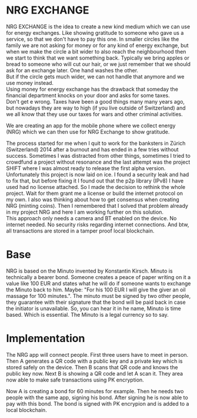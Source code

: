 # NRG EXCHANGE
NRG EXCHANGE is the idea to create a new kind medium which we can use for energy exchanges. Like showing gratitude to someone who gave us a service, so that we don't have to pay this one. 
In smaller circles like the family we are not asking for money or for any kind of energy exchange, but when we make the circle a bit wider to also reach the neighbourhood then we start to think that we want something back. Typically we bring apples or bread to someone who will cut our hair, or we just remember that we should ask for an exchange later. One hand washes the other.  
But if the circle gets much wider, we can not handle that anymore and we use money instead.  
Using money for energy exchange has the drawback that someday the financial department knocks on your door and asks for some taxes.  
Don't get e wrong. Taxes have been a good things many many years ago, but nowadays they are way to high (if you live outside of Switzerland) and we all know that they use our taxes for wars and other criminal activities.  

We are creating an app for the mobile phone where we collect energy (NRG) which we can then use for NRG Exchange to show gratitude.  

The process started for me when I quit to work for the banksters in Zürich (Switzerland) 2014 after a burnout and has ended in a few tries without success. Sometimes I was distracted from other things, sometimes I tried to crowdfund a project without resonance and the last attempt was the project SHIFT where I was almost ready to release the first alpha version.  
Unfortunately this project is now laid on ice. I found a security leak and had to fix that, but before fixing it I found out that the p2p library (IPv8) I have used had no license attached. So I made the decision to rethink the whole project. Wait for them grant me a license or build the internet protocol on my own. I also was thinking about how to get consensus when creating NRG (minting coins). Then I remembered that I solved that problem already in my project NRG and here I am working further on this solution.  
This approach only needs a camera and BT enabled on the device. No internet needed. No security risks regarding internet connections.
And btw, all transactions are stored in a tamper proof local blockchain.

# Base
NRG is based on the Minuto invented by Konstantin Kirsch. Minuto is technically a bearer bond. Someone creates a peace of paper writing on it a value like 100 EUR and states what he will do if someone wants to exchange the Minuto back to him. Maybe: "For his 100 EUR I will give the giver an oil massage for 100 minutes.". The minuto must be signed by two other people, they guarantee with their signature that the bond will be paid back in case the initiator is unavailable.
So, you can hear it in he name, Minuto is time based. Which is essential.
The Minuto is a legal currency so to say.

# Implementation
The NRG app will connect people. First three users have to meet in person. Then A generates a QR code with a public key and a private key which is stored safely on the device. Then B scans that QR code and knows the public key now. 
Next B is showing a QR code and let A scan it.
They area now able to make safe transactions using PK encryption.

Now A is creating a bond for 60 minutes for example. Then he needs two people with the same app, signing his bond. After signing he is now able to pay with this bond. The bond is signed with PK encrypion and is added to a local blockchain.

